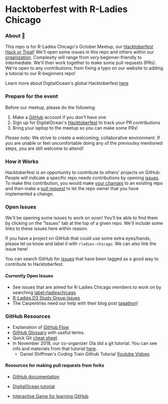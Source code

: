 # Hacktoberfest with R-Ladies Chicago  
  
### About :jack_o_lantern:  

This repo is for R-Ladies Chicago's October Meetup, our [Hacktoberfest Hack or Treat](https://www.meetup.com/rladies-chicago/events/265379879/)! We'll open some issues in this repo and others within our [organization](https://github.com/rladies-chicago). Complexity will range from *very* beginner-friendly to intermediate. We'll then work together to make some pull requests (PRs). We're open to any contributions: from fixing a typo on our website to adding a tutorial to our R-beginners repo!    
  
Learn more about DigitalOcean's global Hacktoberfest [here](https://hacktoberfest.digitalocean.com/) 
  
### Prepare for the event  
  
Before our meetup, please do the following:  
1. Make a [GitHub](https://github.com/) account if you don't have one
2. Sign up for DigitalOcean's [Hacktoberfest](https://hacktoberfest.digitalocean.com/) to track your PR contributions  
3. Bring your laptop to the meetup so you can make some PRs!  
  
*Please note:* We strive to create a welcoming, collaborative environment. If you are unable or feel uncomfortable doing any of the previoulsy mentioned steps, you are still welcome to attend!  
  
### How it Works  
  
Hacktoberfest is an opportunity to contribute to others' projects on GitHub. People will indicate a specific repo needs contributions by opening [issues](https://help.github.com/en/articles/about-issues). To make this contribution, you would make [your changes](https://help.github.com/en/articles/about-branches) to an existing repo and then make a [pull request](https://help.github.com/en/articles/about-pull-requests) to let the repo owner that you have implemented a change.    
  
### Open Issues  
  
We'll be opening some issues to work on soon! You'll be able to find them by clicking on the "Issues" tab at the top of a given repo. We'll include some links to these issues here within reason.  
  
If you have a project on GitHub that could use some extra eyes/hands, please let us know and label it with `rladies-chicago`. We can also link the issue here!  
  
You can search GitHub for [issues](https://github.com/search?q=is%3Aopen+label%3Ahacktoberfest&state=open&type=Issues) that have been tagged as a good way to contribute to Hacktoberfest.   
  
#### Currently Open Issues  
  
* See issues that are aimed for R-Ladies Chicago members to work on by searching [label:rladieschicago](https://github.com/search?q=is%3Aissue+is%3Aopen+label%3Arladies-chicago)  
* [R-Ladies D3 Study Group Issues](https://github.com/rladies-chicago/D3_Study_Group/issues)  
* The Carpentries need our help with their blog post [tagathon](https://carpentries.org/blog/2019/10/carpentries-tagathon/)!  
    
### GitHub Resources  
  
* Explanation of [GitHub Flow](https://guides.github.com/introduction/flow/)   
* [GitHub Glossary](https://help.github.com/en/github/getting-started-with-github/github-glossary) with useful terms.
* Quick Git [cheat sheet](https://github.github.com/training-kit/downloads/github-git-cheat-sheet.pdf)  
* In November 2018, our co-organizer Ola did a git tutorial. You can see info and materials from that tutorial [here](https://rladieschicago.org/talk/2018-11-13-meetup/).  
  * Daniel Shiffman's Coding Train Github Tutorial [Youtube Vidoes](https://www.youtube.com/playlist?list=PLRqwX-V7Uu6ZF9C0YMKuns9sLDzK6zoiV)  
   
#### Resources for making pull requests from forks 
  
* [GitHub documentation](https://help.github.com/en/github/collaborating-with-issues-and-pull-requests/creating-a-pull-request-from-a-fork
)  
* [DigitalOcean tutorial](https://www.digitalocean.com/community/tutorials/how-to-create-a-pull-request-on-github)

* [Interactive Game for learning GitHub](https://learngitbranching.js.org/?locale=en_US)